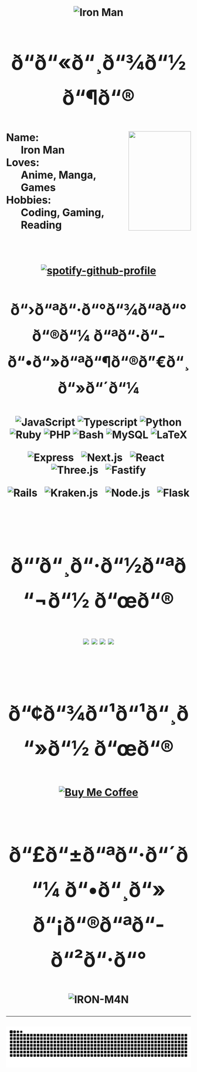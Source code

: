 <body>
  <center>
<h1 align="center"Xeon¸KL¸55</h1>
<br>
<div align="center">
  
![Iron Man](./chibi.gif)

<h1 align="center">  ð“ð“«ð“¸ð“¾ð“½ ð“¶ð“® </h1>
</div>
<div align="center">
  <!-- <img src="https://i.imgur.com/jx17oHT.gif"> -->
</div>
<div>
  <div align="center">
    <img src="./2c4542649a439792ce53f5e2cdcb4aff.jpg" align="right" width="170" height="270">

<dl>
    <dt align="left"><strong>Name:</strong></dt>
    <dd align="left">Iron Man</dd>
    <dt align="left">Loves:</dt>
    <dd align="left">Anime, Manga, Games</dd>
    <dt align="left">Hobbies:</dt>
    <dd align="left">Coding,
      Gaming,
      Reading</dd>
</dl>
<br>

[![spotify-github-profile](https://spotify-github-profile.kittinanx.com/api/view?uid=31fe2ev5ldx3dlfb5t2qszogktce&cover_image=true&theme=novatorem&show_offline=false&background_color=121212&interchange=true&bar_color=53b14f&bar_color_cover=true)](https://ironmanff.vercel.app)


<div align="center">
  <h2>ð“›ð“ªð“·ð“°ð“¾ð“ªð“°ð“®ð“¼ ð“ªð“·ð“­ ð“•ð“»ð“ªð“¶ð“®ð”€ð“¸ð“»ð“´ð“¼</h2>
</div>


<p align="center">
  <img src="https://neonicons.ironman.my.id/icon/javascript?size=37" alt="JavaScript" />
  <img src="https://neonicons.ironman.my.id/icon/typescript?size=37" alt="Typescript" />
  <img src="https://neonicons.ironman.my.id/icon/python?size=37" alt="Python" />
  <img src="https://neonicons.ironman.my.id/icon/ruby?size=37&fek=5" alt="Ruby" />
  <img src="https://neonicons.ironman.my.id/icon/php?size=37" alt="PHP" />
  <img src="https://neonicons.ironman.my.id/icon/bash?size=37" alt="Bash" />
  <img src="https://neonicons.ironman.my.id/icon/mysql?size=37" alt="MySQL" />
  <img src="https://neonicons.ironman.my.id/icon/latex?size=37" alt="LaTeX" />
</p>

<p align="center">
  <img src="https://neonicons.ironman.my.id/icon/express?size=37" alt="Express" />&nbsp;&nbsp;
  <img src="https://neonicons.ironman.my.id/icon/nextjs?size=37" alt="Next.js" />&nbsp;&nbsp;
  <img src="https://neonicons.ironman.my.id/icon/react?size=37" alt="React" />&nbsp;&nbsp;
  <img src="https://neonicons.ironman.my.id/icon/threejs?size=37" alt="Three.js" />&nbsp;&nbsp;
  <img src="https://neonicons.ironman.my.id/icon/fastify?size=37" alt="Fastify" />
</p>

<p align="center">
  <img src="https://neonicons.ironman.my.id/icon/rails?size=37" alt="Rails" />&nbsp;&nbsp;
  <img src="https://neonicons.ironman.my.id/icon/krakenjs?size=37" alt="Kraken.js" />&nbsp;&nbsp;
  <img src="https://neonicons.ironman.my.id/icon/nodejs?size=37" alt="Node.js" />&nbsp;&nbsp;
  <img src="https://neonicons.ironman.my.id/icon/flask?size=37" alt="Flask" />
</p>
<br>
<div align="center">
    <h1> ð“’ð“¸ð“·ð“½ð“ªð“¬ð“½ ð“œð“® </h1>
</div>
<p align='center'>
  <a href="https://ironmanff.vercel.app"><img src="https://img.shields.io/badge/WEBSITE-2e3440?style=for-the-badge"/></a>
  <a href="https://instagram.com/sedboy.am"><img src="https://img.shields.io/badge/INSTAGRAM-2e3440?style=for-the-badge"/></a>
  <a href="https://t.me/IronManOfc"><img src="https://img.shields.io/badge/TELEGRAM-2e3440?style=for-the-badge"/></a>
    <a href="https://wa.me/4915252819677"><img src="https://img.shields.io/badge/WHATSAPP-2e3440?style=for-the-badge"/></a>
</p>
<br>

<div align="center">
    <h1> ð“¢ð“¾ð“¹ð“¹ð“¸ð“»ð“½ ð“œð“® </h1>
</div>
<div align="center">
  <a href="https://www.buymeacoffee.com/ironm4n">
    <img src="https://i.ibb.co/KNnhcvX/bmc-button.png" alt="Buy Me Coffee" height="60" width="230" style="margin-top: 10px;">
  </a>
</div>


<br>
<div align="center">
    <h1> ð“£ð“±ð“ªð“·ð“´ð“¼ ð“•ð“¸ð“» ð“¡ð“®ð“ªð“­ð“²ð“·ð“° </h1>
</div>
<img src="https://count.getloli.com/get/@:IRON-M4N?theme=moebooru" alt="IRON-M4N" />

_______________________

![Animation](https://raw.githubusercontent.com/IRON-M4N/IRON-M4N/output/github-contribution-grid-snake-dark.svg)
